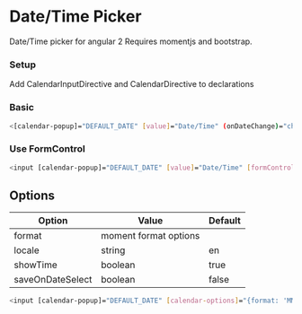 # Date/Time Picker
Date/Time picker for angular 2
Requires momentjs and bootstrap.
### Setup
Add CalendarInputDirective and CalendarDirective to declarations
### Basic
```sh
<[calendar-popup]="DEFAULT_DATE" [value]="Date/Time" (onDateChange)="changeDate($event)"/>
```
### Use FormControl
```sh
<input [calendar-popup]="DEFAULT_DATE" [value]="Date/Time" [formControl]="" ngDefaultControl/>
```
## Options
| Option | Value | Default |
| ------ | ----- | ------ |
| format | moment format options | |
| locale | string | en |
| showTime | boolean | true |
| saveOnDateSelect | boolean | false |
```sh
<input [calendar-popup]="DEFAULT_DATE" [calendar-options]="{format: 'MM/DD/YYYY HH:mm'}"/>
```

